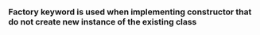 ### Factory keyword is used when implementing constructor that do not create new instance of the existing class
